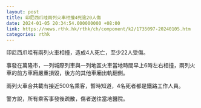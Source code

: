 ```yaml
---
layout: post
title: 印尼西爪哇兩列火車相撞4死逾20人傷
date: 2024-01-05 20:34:54.000000000 +08:00
link: https://news.rthk.hk/rthk/ch/component/k2/1735097-20240105.htm
categories: rthk
---
```


印尼西爪哇有兩列火車相撞，造成4人死亡，至少22人受傷。

事發在萬隆市，一列城際列車與一列地區火車當地時間早上6時左右相撞，兩列火車的前方車廂嚴重損毀，後方的其他車廂出軌翻側。

兩列火車合共載有接近500名乘客，暫時知道，4名死者都是鐵路工作人員。

警方說，所有乘客事發後疏散，傷者送往當地醫院。
